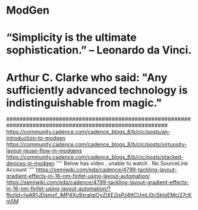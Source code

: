 # ModGen 

# “Simplicity is the ultimate sophistication.” – Leonardo da Vinci.

# Arthur C. Clarke who said: "Any sufficiently advanced technology is indistinguishable from magic."
#########################################################################################################
https://community.cadence.com/cadence_blogs_8/b/cic/posts/an-introduction-to-modgen
https://community.cadence.com/cadence_blogs_8/b/cic/posts/virtuosity-layout-reuse-flow-in-modgens
https://community.cadence.com/cadence_blogs_8/b/cic/posts/stacked-devices-in-modgen
''''
Below has video , unable to watch . No SourceLink Account
''''
https://semiwiki.com/eda/cadence/4799-tackling-layout-gradient-effects-in-16-nm-finfet-using-layout-automation/
https://semiwiki.com/eda/cadence/4799-tackling-layout-gradient-effects-in-16-nm-finfet-using-layout-automation/?fbclid=IwAR1JDqmxf_iMP4Xu9xraIgjOyZiXE2isPJ4ttCUmLj0cSktgEMci27cKm5M
